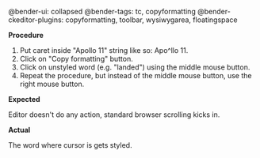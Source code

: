 @bender-ui: collapsed
@bender-tags: tc, copyformatting
@bender-ckeditor-plugins: copyformatting, toolbar, wysiwygarea, floatingspace

**Procedure**

1. Put caret inside "Apollo 11" string like so: Apo^llo 11.
2. Click on "Copy formatting" button.
3. Click on unstyled word (e.g. "landed") using the middle mouse button.
4. Repeat the procedure, but instead of the middle mouse button, use the right mouse button.

**Expected**

Editor doesn't do any action, standard browser scrolling kicks in.

**Actual**

The word where cursor is gets styled.

